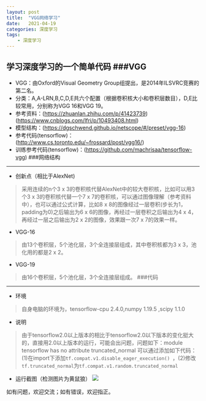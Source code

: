 ```yaml
---
layout: post
title:  "VGG网络学习"
date:   2021-04-19 
categories: 深度学习
tags:
    - 深度学习
---
```

学习深度学习的一个简单代码
###VGG
---
* VGG：由Oxford的Visual Geometry Group组提出，是2014年ILSVRC竞赛的第二名。
* 分类：A,A-LRN,B,C,D,E共六个配置（根据卷积核大小和卷积层数目），D,E比较常用，分别称为VGG 16和VGG 19。
* 参考资料：(https://zhuanlan.zhihu.com/p/41423739)(https://www.cnblogs.com/lfri/p/10493408.html)
* 模型结构：(https://dgschwend.github.io/netscope/#/preset/vgg-16)
* 参考代码(tensorflow)：(http://www.cs.toronto.edu/~frossard/post/vgg16/)
* 训练参考代码(tensorflow)：(https://github.com/machrisaa/tensorflow-vgg)
###网络结构
---
* 创新点（相比于AlexNet)
> 采用连续的n个3 x 3的卷积核代替AlexNet中的较大卷积核，比如可以用3个3 x 3的卷积核代替一个7 x 7的卷积核，可以通过图像理解（参考资料中），也可以通过公式计算，比如8 x 8的图像经过一层卷积(步长为1，padding为0)之后输出为6 x 6的图像，再经过一层卷积之后输出为4 x 4，再经过一层之后输出为2 x 2的图像，效果跟一次7 x 7的效果一样。
* VGG-16
> 由13个卷积层，5个池化层，3个全连接层组成，其中卷积核都为3 x 3，池化用的都是2 x 2。
* VGG-19
> 由16个卷积层，5个池化层，3个全连接层组成。
###代码
---
* 环境
> 自身电脑的环境为，tensorflow-cpu 2.4.0,numpy 1.19.5 ,scipy 1.1.0 
* 说明
> 由于tensorflow2.0以上版本的相比于tensorflow2.0以下版本的变化挺大的，直接用2.0以上版本的运行，可能会出问题，问题如下：module tensorflow has no attribute truncated_normal 可以通过添加如下代码：(1)在import下添加`tf.compat.v1.disable_eager_execution() `，(2)修改`tf.truncated_normal`为`tf.compat.v1.random.truncated_normal`
* 运行截图（检测图片为黄鼠狼）
![](https://img2020.cnblogs.com/blog/1770410/202104/1770410-20210415213715234-1664002774.png)

如有问题，欢迎交流；如有错误，欢迎指正。
